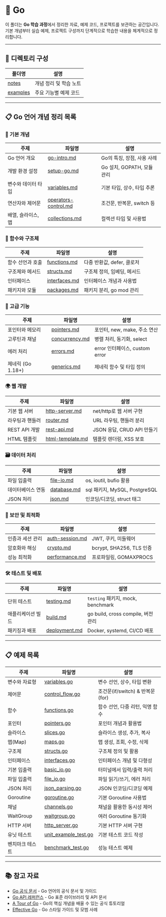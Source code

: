 # 🐹 Go

이 폴더는 **Go 학습 과정**에서 정리한 자료, 예제 코드, 프로젝트를 보관하는 공간입니다.  
기본 개념부터 실습 예제, 프로젝트 구성까지 단계적으로 학습한 내용을 체계적으로 정리합니다.

---

## 📂 디렉토리 구성

| 폴더명 | 설명 |
|---|---|
| [notes](./notes) | 개념 정리 및 학습 노트 |
| [examples](./examples) | 주요 기능별 예제 코드 |

---

## 📋 Go 언어 개념 정리 목록

### 📌 기본 개념
| 주제 | 파일명 | 설명 |
|---|---|---|
| Go 언어 개요 | [go-intro.md](./notes/go-intro.md) | Go의 특징, 장점, 사용 사례 |
| 개발 환경 설정 | [setup-go.md](./notes/setup-go.md) | Go 설치, GOPATH, 모듈 관리 |
| 변수와 데이터 타입 | [variables.md](./notes/variables.md) | 기본 타입, 상수, 타입 추론 |
| 연산자와 제어문 | [operators-control.md](./notes/operators-control.md) | 조건문, 반복문, switch 등 |
| 배열, 슬라이스, 맵 | [collections.md](./notes/collections.md) | 컬렉션 타입 및 사용법 |

### 🧱 함수와 구조체
| 주제 | 파일명 | 설명 |
|---|---|---|
| 함수 선언과 호출 | [functions.md](./notes/functions.md) | 다중 반환값, defer, 클로저 |
| 구조체와 메서드 | [structs.md](./notes/structs.md) | 구조체 정의, 임베딩, 메서드 |
| 인터페이스 | [interfaces.md](./notes/interfaces.md) | 인터페이스 개념과 사용법 |
| 패키지와 모듈 | [packages.md](./notes/packages.md) | 패키지 분리, go mod 관리 |

### 🔄 고급 기능
| 주제 | 파일명 | 설명 |
|---|---|---|
| 포인터와 메모리 | [pointers.md](./notes/pointers.md) | 포인터, new, make, 주소 연산 |
| 고루틴과 채널 | [concurrency.md](./notes/concurrency.md) | 병렬 처리, 동기화, select |
| 에러 처리 | [errors.md](./notes/errors.md) | error 인터페이스, custom error |
| 제네릭 (Go 1.18+) | [generics.md](./notes/generics.md) | 제네릭 함수 및 타입 정의 |

### 🌍 웹 개발
| 주제 | 파일명 | 설명 |
|---|---|---|
| 기본 웹 서버 | [http-server.md](./notes/http-server.md) | net/http로 웹 서버 구현 |
| 라우팅과 핸들러 | [router.md](./notes/router.md) | URL 라우팅, 핸들러 분리 |
| REST API 개발 | [rest-api.md](./notes/rest-api.md) | JSON 응답, CRUD API 만들기 |
| HTML 템플릿 | [html-template.md](./notes/html-template.md) | 템플릿 렌더링, XSS 보호 |

### 🗃️ 데이터 처리
| 주제 | 파일명 | 설명 |
|---|---|---|
| 파일 입출력 | [file-io.md](./notes/file-io.md) | os, ioutil, bufio 활용 |
| 데이터베이스 연동 | [database.md](./notes/database.md) | sql 패키지, MySQL, PostgreSQL |
| JSON 처리 | [json.md](./notes/json.md) | 인코딩/디코딩, struct 태그 |

### 🔐 보안 및 최적화
| 주제 | 파일명 | 설명 |
|---|---|---|
| 인증과 세션 관리 | [auth-session.md](./notes/auth-session.md) | JWT, 쿠키, 미들웨어 |
| 암호화와 해싱 | [crypto.md](./notes/crypto.md) | bcrypt, SHA256, TLS 인증 |
| 성능 최적화 | [performance.md](./notes/performance.md) | 프로파일링, GOMAXPROCS |

### 🛠️ 테스트 및 배포
| 주제 | 파일명 | 설명 |
|---|---|---|
| 단위 테스트 | [testing.md](./notes/testing.md) | `testing` 패키지, mock, benchmark |
| 애플리케이션 빌드 | [build.md](./notes/build.md) | go build, cross compile, 버전 관리 |
| 패키징과 배포 | [deployment.md](./notes/deployment.md) | Docker, systemd, CI/CD 배포 |

---

## 📋 예제 목록

| 주제 | 파일명 | 설명 |
|---|---|---|
| 변수와 자료형 | [variables.go](./examples/variables.go) | 변수 선언, 상수, 타입 변환 |
| 제어문 | [control_flow.go](./examples/control_flow.go) | 조건문(if/switch) & 반복문(for) |
| 함수 | [functions.go](./examples/functions.go) | 함수 선언, 다중 리턴, 익명 함수 |
| 포인터 | [pointers.go](./examples/pointers.go) | 포인터 개념과 활용법 |
| 슬라이스 | [slices.go](./examples/slices.go) | 슬라이스 생성, 추가, 복사 |
| 맵(Map) | [maps.go](./examples/maps.go) | 맵 생성, 조회, 수정, 삭제 |
| 구조체 | [structs.go](./examples/structs.go) | 구조체 정의 및 활용 |
| 인터페이스 | [interfaces.go](./examples/interfaces.go) | 인터페이스 개념 및 다형성 |
| 기본 입출력 | [basic_io.go](./examples/basic_io.go) | 터미널에서 입력/출력 처리 |
| 파일 입출력 | [file_io.go](./examples/file_io.go) | 파일 읽기/쓰기, 에러 처리 |
| JSON 처리 | [json_parsing.go](./examples/json_parsing.go) | JSON 인코딩/디코딩 예제 |
| Goroutine | [goroutine.go](./examples/goroutine.go) | 기본 Goroutine 사용법 |
| 채널 | [channels.go](./examples/channels.go) | 채널을 활용한 동시성 제어 |
| WaitGroup | [waitgroup.go](./examples/waitgroup.go) | 여러 Goroutine 동기화 |
| HTTP 서버 | [http_server.go](./examples/http_server.go) | 기본 HTTP 서버 구현 |
| 유닛 테스트 | [unit_example_test.go](./examples/unit_example_test.go) | 기본 테스트 코드 작성 |
| 벤치마크 테스트 | [benchmark_test.go](./examples/benchmark_test.go) | 성능 테스트 예제 |

---

## 📚 참고 자료
- [Go 공식 문서](https://go.dev/doc/) - Go 언어의 공식 문서 및 가이드  
- [Go API 레퍼런스](https://pkg.go.dev/std) - Go 표준 라이브러리 및 API 문서  
- [A Tour of Go](https://go.dev/tour/) - Go의 핵심 개념을 배울 수 있는 공식 튜토리얼  
- [Effective Go](https://go.dev/doc/effective_go) - Go 스타일 가이드 및 모범 사례  
